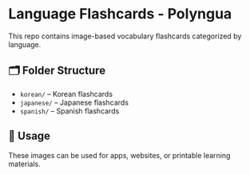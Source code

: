 # Language Flashcards - Polyngua

This repo contains image-based vocabulary flashcards categorized by language.

## 🗂 Folder Structure
- `korean/` – Korean flashcards
- `japanese/` – Japanese flashcards
- `spanish/` – Spanish flashcards

## 📝 Usage
These images can be used for apps, websites, or printable learning materials.
